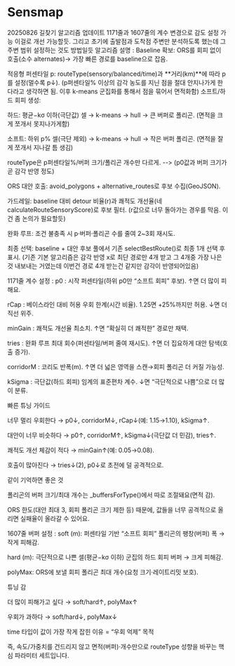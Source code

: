 # Sensmap
20250826 길찾기 알고리즘 업데이트
1171줄과 1607줄의 계수 변경으로 감도 설정 가능 이걸로 개선 가능할듯. 그리고 초기에 출발점과 도착점 주변만 분석하도록 했는데 그 주변 범위 설정하는 것도 방법일듯
알고리즘 설명 :
Baseline 확보: ORS를 회피 없이 호출(소수 alternates)→ 가장 빠른 경로를 baseline으로 잡음.

적응형 퍼센타일 p: routeType(sensory/balanced/time)과 **거리(km)**에 따라 p를 설정(멀수록 p↓).
(p퍼센타일% 이상의 감각 농도를 지닌 점을 절대 안지나가게 한다라고 생각하면 됨. 이후 k-means 군집화를 통해서 점을 묶어서 면적화함)
소프트/하드 회피 생성:

하드: 평균−kσ 이하(극단값) 셀 → k-means → hull → 큰 버퍼로 폴리곤.
(면적을 크게 쪼개서 못지나가게함)

소프트: 하위 p% 셀(극단 제외) → k-means → hull → 작은 버퍼 폴리곤.
(면적을 잘게 쪼개서 지나갈 틈 생김)

routeType은 p퍼센타일%/버퍼 크기/폴리곤 개수만 다르게. --> (p0값과 버퍼 크기가 곧 감각 반영 정도)

ORS 대안 호출: avoid_polygons + alternative_routes로 후보 수집(GeoJSON).

가드레일: baseline 대비 detour 비율(r)과 쾌적도 개선율(네 calculateRouteSensoryScore)로 후보 필터. (r값으로 너무 돌아가는 경우를 막음. 이건 좀 논의가 필요할듯)

완화 루프: 조건 불충족 시 p·버퍼·폴리곤 수를 줄여 2~3회 재시도.

최종 선택: baseline + 대안 후보 풀에서 기존 selectBestRoute()로 최종 1개 선택 후 표시.
(기존 기본 알고리즘은 감각 반영 x로 최단 경로만 4개 받고 그 4개중 가장 나은 것 내보내는 거였는데 이번건 경로 4개 받는건 같지만 감각이 반영되어있음)



1171줄 계수 설정 :
p0 : 시작 퍼센타일(하위 p0만 “소프트 회피” 후보). ↑면 더 많이 피해요.

rCap : 베이스라인 대비 허용 우회 한계(시간 비율). 1.25면 +25%까지만 허용. ↓면 더 직선 위주.

minGain : 쾌적도 개선율 최소치. ↑면 “확실히 더 쾌적한” 경로만 채택.

tries : 완화 루프 최대 회수(퍼센타일/버퍼 줄여 재시도). ↑면 더 집요하게 대안 탐색(호출 증가).

corridorM : 코리도 반폭(m). ↑면 더 넓은 영역을 스캔→회피 폴리곤 더 커질 가능성.

kSigma : 극단값(하드 회피) 임계의 표준편차 계수. ↓면 “극단적으로 나쁨”으로 더 많이 분류.

빠른 튜닝 가이드

너무 멀리 우회한다 → p0↓, corridorM↓, rCap↓(예: 1.15→1.10), kSigma↑.

대안이 너무 비슷하다 → p0↑, corridorM↑, kSigma↓(극단값 더 민감), tries↑.

쾌적도 개선 체감이 적다 → minGain↑(예: 0.05→0.08).

호출이 많아진다 → tries↓(2), p0↓로 초전에 덜 공격적으로.

같이 기억하면 좋은 것

폴리곤의 버퍼 크기/최대 개수는 _buffersForType()에서 따로 조절돼요(면적 감).

ORS 한도(대안 최대 3, 회피 폴리곤 크기 제한 등) 때문에, 값들을 너무 공격적으로 올리면 실패율이 올라갈 수 있어요.





1607줄 버퍼 설정 :
soft (m): 퍼센타일 기반 “소프트 회피” 폴리곤의 팽창(버퍼) 폭 → 작게 피해감.

hard (m): 극단적으로 나쁜 셀(평균−kσ 이하) 군집의 하드 회피 버퍼 → 크게 피해감.

polyMax: ORS에 보낼 회피 폴리곤 최대 개수(요청 크기·레이트리밋 보호).

튜닝 감

더 많이 피해가고 싶다 → soft/hard↑, polyMax↑

우회가 과하다 → soft/hard↓, polyMax↓

time 타입이 값이 가장 작게 잡힌 이유 = “우회 억제” 목적

즉, 속도/가중치를 건드리지 않고 면적(버퍼)·개수만으로 routeType 성향을 바꾸는 핵심 파라미터 세트입니다.